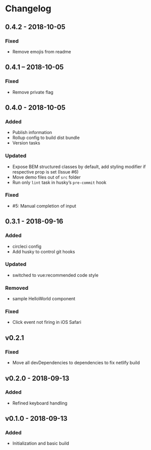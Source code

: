 # Changelog

## 0.4.2 - 2018-10-05

### Fixed

- Remove emojis from readme

## 0.4.1 – 2018-10-05

### Fixed

- Remove private flag

## 0.4.0 - 2018-10-05

### Added

- Publish information
- Rollup config to build dist bundle
- Version tasks

### Updated

- Expose BEM structured classes by default, add styling modifier if respective prop is set (Issue #6)
- Move demo files out of `src` folder
- Run only `lint` task in husky’s `pre-commit` hook

### Fixed

- #5: Manual completion of input

## 0.3.1 - 2018-09-16

### Added

- circleci config
- Add husky to control git hooks

### Updated

- switched to vue:recommended code style

### Removed

- sample HelloWorld component

### Fixed

- Click event not firing in iOS Safari

## v0.2.1

### Fixed

- Move all devDependencies to dependencies to fix netlify build

## v0.2.0 - 2018-09-13

### Added

- Refined keyboard handling

## v0.1.0 - 2018-09-13

### Added

- Initialization and basic build
